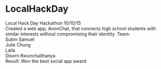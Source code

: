 # LocalHackDay
Local Hack Day Hackathon 10/10/15 <br>
Created a web app, AnonChat, that connects high school students with similar interests without compromising their identity.
Team:<br>
Subin Samuel <br>
Julie Chung<br>
Laila<br>
Disorn Kwunchaithanya<br>
Result: Won the best social app award
